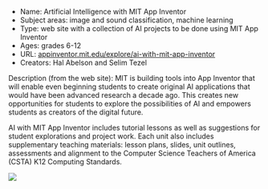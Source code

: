 * Name: Artificial Intelligence with MIT App Inventor
* Subject areas: image and sound classification, machine learning
* Type: web site with a collection of AI projects to be done using MIT App Inventor
* Ages: grades 6-12
* URL: [appinventor.mit.edu/explore/ai-with-mit-app-inventor](https://appinventor.mit.edu/explore/ai-with-mit-app-inventor)
* Creators: Hal Abelson and Selim Tezel

Description (from the web site): MIT is building tools into App Inventor that will enable even beginning students to create original AI applications that would have been advanced research a decade ago. This creates new opportunities for students to explore the possibilities of AI and empowers students as creators of the digital future.

AI with MIT App Inventor includes tutorial lessons as well as suggestions for student explorations and project work. Each unit also includes supplementary teaching materials: lesson plans, slides, unit outlines, assessments and alignment to the Computer Science Teachers of America (CSTA) K12 Computing Standards.


![](https://github.com/touretzkyds/ai4k12/raw/master/images/ai-with-mit-app-inventor.png)
